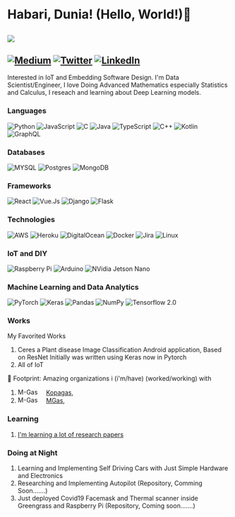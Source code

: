 # Habari, Dunia! (Hello, World!)👋

![](https://komarev.com/ghpvc/?username=JanuaryThomas&color=red)
-------------------------------------------------

[<img alt="Medium" src="https://img.shields.io/badge/Medium%20-%23000000.svg?&style=for-the-badge&logo=Medium&logoColor=white"/>](https://januarythomas.medium.com/) 
[<img alt="Twitter" src="https://img.shields.io/badge/<StormJanuary>%20-%231DA1F2.svg?&style=for-the-badge&logo=Twitter&logoColor=white"/>](https://twitter.com/StormJanuary)
[<img alt="LinkedIn" src="https://img.shields.io/badge/linkedin%20-%230077B5.svg?&style=for-the-badge&logo=linkedin&logoColor=white"/>](https://www.linkedin.com/in/january-thomas-86ba2b115/)
----------
Interested in IoT and Embedding Software Design. I'm Data Scientist/Engineer, I love Doing Advanced Mathematics especially Statistics and Calculus, I reseach and learning about Deep Learning models.

### Languages

![Python](https://img.shields.io/badge/python%20-%2314354C.svg?&style=for-the-badge&logo=python&logoColor=white)
![JavaScript](https://img.shields.io/badge/javascript%20-%23323330.svg?&style=for-the-badge&logo=javascript&logoColor=%23F7DF1E)
![C](https://img.shields.io/badge/c%20-%2300599C.svg?&style=for-the-badge&logo=c&logoColor=white)
![Java](https://img.shields.io/badge/java-%23ED8B00.svg?&style=for-the-badge&logo=java&logoColor=white)
![TypeScript](https://img.shields.io/badge/typescript%20-%23007ACC.svg?&style=for-the-badge&logo=typescript&logoColor=white)
![C++](https://img.shields.io/badge/c++%20-%2300599C.svg?&style=for-the-badge&logo=c%2B%2B&ogoColor=white)
![Kotlin](https://img.shields.io/badge/kotlin-%230095D5.svg?&style=for-the-badge&logo=kotlin&logoColor=white)
![GraphQL](https://img.shields.io/badge/-GraphQL-E10098?style=for-the-badge&logo=graphq)

### Databases

![MYSQL](https://img.shields.io/badge/mysql-%2300f.svg?&style=for-the-badge&logo=mysql&logoColor=white)
![Postgres](https://img.shields.io/badge/postgres-%23316192.svg?&style=for-the-badge&logo=postgresql&logoColor=white)
![MongoDB](https://img.shields.io/badge/MongoDB-%234ea94b.svg?&style=for-the-badge&logo=mongodb&logoColor=white)

### Frameworks

![React](https://img.shields.io/badge/react%20-%2320232a.svg?&style=for-the-badge&logo=react&logoColor=%2361DAFB)
![Vue.Js](https://img.shields.io/badge/vuejs%20-%2335495e.svg?&style=for-the-badge&logo=vue.js&logoColor=%234FC08D)
![Django](https://img.shields.io/badge/django%20-%23092E20.svg?&style=for-the-badge&logo=django&logoColor=white)
![Flask](https://img.shields.io/badge/flask%20-%23000.svg?&style=for-the-badge&logo=flask&logoColor=white)

### Technologies

![AWS](https://img.shields.io/badge/AWS%20-%23FF9900.svg?&style=for-the-badge&logo=amazon-aws&logoColor=white)
![Heroku](https://img.shields.io/badge/heroku%20-%23430098.svg?&style=for-the-badge&logo=heroku&logoColor=white)
![DigitalOcean](https://img.shields.io/badge/DigitalOcean-%230167ff.svg?&style=for-the-badge&logo=digitalOcean&logoColor=white)
![Docker](https://img.shields.io/badge/docker%20-%230db7ed.svg?&style=for-the-badge&logo=docker&logoColor=white)
![Jira](https://img.shields.io/badge/-Jira-000?&&style=for-the-badge&logo=Jira-Software&logoColor=0052CC)
![Linux](https://img.shields.io/badge/-Linux-000?&style=for-the-badge&logo=Linux&logoColor=white)


### IoT and DIY

![Raspberry Pi](https://img.shields.io/badge/-Raspberry%20Pi-C51A4A?style=for-the-badge&logo=Raspberry-Pi)
![Arduino](https://img.shields.io/badge/-Arduino-00979D?style=for-the-badge&logo=Arduino&logoColor=white)
![NVidia Jetson Nano](https://img.shields.io/badge/nVIDIA%20-%2376B900.svg?&style=for-the-badge&logo=nVIDIA&logoColor=white)

### Machine Learning and Data Analytics

![PyTorch](https://img.shields.io/badge/PyTorch%20-%23EE4C2C.svg?&style=for-the-badge&logo=PyTorch&logoColor=white)
![Keras](https://img.shields.io/badge/Keras%20-%23D00000.svg?&style=for-the-badge&logo=Keras&logoColor=white)
![Pandas](https://img.shields.io/badge/pandas%20-%23150458.svg?&style=for-the-badge&logo=pandas&logoColor=white)
![NumPy](https://img.shields.io/badge/numpy%20-%23013243.svg?&style=for-the-badge&logo=numpy&logoColor=white)
![Tensorflow 2.0](https://img.shields.io/badge/TensorFlow%20-%23FF6F00.svg?&style=for-the-badge&logo=TensorFlow&logoColor=white)

### Works
My Favorited Works
   1. Ceres a Plant disease Image Classification Android application, Based on ResNet Initially was written using Keras now in Pytorch
   2. All of IoT
   
👣 Footprint: Amazing organizations i (i'm/have) (worked/working) with 
   1.   <img src="https://static1.squarespace.com/static/589343aabe6594fa6e0f036c/t/5c7bcb3ca4222ff534240f45/1609594882565/?format=1500w" height="15" width="60" alt="M-Gas" class="logo-1"> [Kopagas](http://kopagas.com/), 
   2. <img src="https://mgas.ke/wp-content/uploads/2019/11/logo.png" height="15" width="60" alt="M-Gas" class="logo-1"> [MGas](https://mgas.ke/), 
### Learning
   1. [I'm learning a lot of research papers](https://arxiv.org/)
  

### Doing at Night
   1. Learning and Implementing Self Driving Cars with Just Simple Hardware and Electronics
   2. Researching and Implementing Autopilot (Repository, Comming Soon.......)
   3. Just deployed Covid19 Facemask and Thermal scanner inside Greengrass and Raspberry Pi (Repository, Coming soon.......)
  
